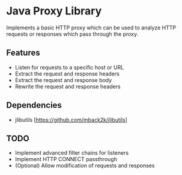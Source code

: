 Java Proxy Library
==================

Implements a basic HTTP proxy which can be used to analyze HTTP requests
or responses which pass through the proxy.

Features
--------
- Listen for requests to a specific host or URL
- Extract the request and response headers
- Extract the request and response body
- Rewrite the request and response headers

Dependencies
------------
- jlibutils [https://github.com/mback2k/jlibutils]

TODO
----
- Implement advanced filter chains for listeners
- Implement HTTP CONNECT passthrough
- (Optional) Allow modification of requests and responses
